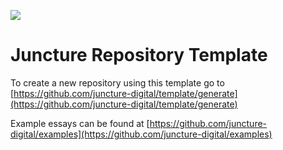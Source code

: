 [![](https://v3.juncture-digital.org/images/wb.svg)](https://v3.juncture-digital.org/wb)

# Juncture Repository Template

To create a new repository using this template go to [https://github.com/juncture-digital/template/generate](https://github.com/juncture-digital/template/generate)

Example essays can be found at [https://github.com/juncture-digital/examples](https://github.com/juncture-digital/examples)